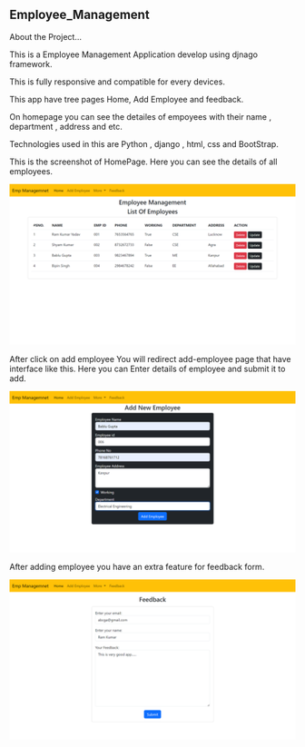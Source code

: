 ## Employee_Management

About the Project... 

This is a  Employee Management Application develop using djnago framework.

This is fully responsive and compatible for every devices.

This app have tree pages Home, Add Employee and feedback.

On homepage you can see the detailes of empoyees with their name , department , address and etc.

Technologies used in this are Python , django , html, css and BootStrap.





This is the screenshot of HomePage. Here you can see the details of all employees.

![HomePage](https://github.com/rPankaj05/Employee_management/blob/master/Screeshots/Screenshot%20(65).png)


After click on add employee You will redirect add-employee page that have interface like this. 
Here  you can Enter details of employee and submit it to add.

![HomePage](https://github.com/rPankaj05/Employee_management/blob/master/Screeshots/Screenshot%20(66).png)



After adding employee you have an extra feature for feedback form.

![HomePage](https://github.com/rPankaj05/Employee_management/blob/master/Screeshots/Screenshot%20(67).png)


